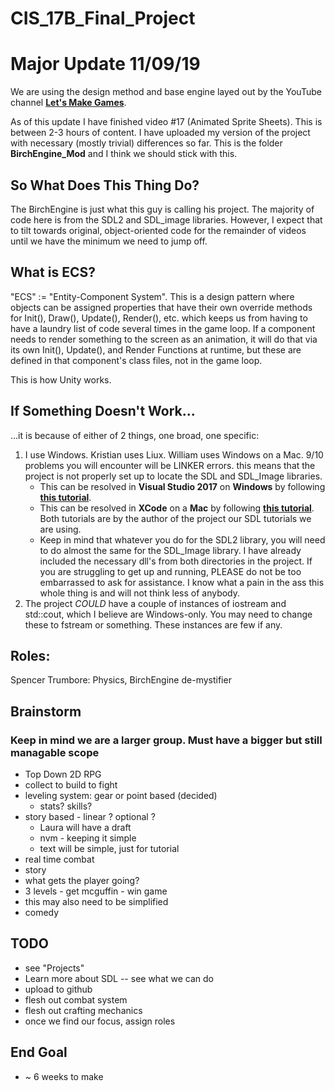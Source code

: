 # CIS_17B_Final_Project

# Major Update 11/09/19

We are using the design method and base engine layed out by
the YouTube channel [**Let's Make Games**](https://www.youtube.com/user/creaper/about).

As of this update I have finished video #17 (Animated Sprite Sheets). This is between 2-3 hours of content.
I have uploaded my version of the project with necessary (mostly trivial) differences
so far. This is the folder **BirchEngine_Mod** and I think we should stick with this.

## So What Does This Thing Do?

The BirchEngine is just what this guy is calling his project. The majority of code here
is from the SDL2 and SDL_image libraries. However, I expect that to tilt towards original,
object-oriented code for the remainder of videos until we have the minimum we need to jump off.

## What is ECS?

"ECS" := "Entity-Component System". This is a design pattern where objects can be assigned properties that have their own override methods for Init(), Draw(), Update(), Render(), etc. which keeps us from having to have a laundry list of code several times in the game loop. If a component needs to render something to the screen as an animation, it will do that via its own Init(), Update(), and Render Functions at runtime, but these are defined in that component's class files, not in the game loop.

This is how Unity works.

## If Something Doesn't Work...

...it is because of either of 2 things, one broad, one specific:
1. I use Windows. Kristian uses Liux. William uses Windows on a Mac. 9/10 problems you
will encounter will be LINKER errors. this means that the project is not properly set up to locate the SDL and SDL_Image
libraries.
    * This can be resolved in **Visual Studio 2017** on **Windows** by following [**this tutorial**](https://www.youtube.com/watch?v=QQzAHcojEKg).
    * This can be resolved in **XCode** on a **Mac** by following [**this tutorial**](https://www.youtube.com/watch?v=lHAUc6F_B3Y).
Both tutorials are by the author of the project our SDL tutorials we are using.
    * Keep in mind that whatever you do for the SDL2 library, you will need to do almost the same for the SDL_Image library. I have already included the necessary dll's from both directories in the project. If you are struggling to get up and running, PLEASE do not be too embarrassed to ask for assistance. I know what a pain in the ass this whole thing is and will not think less of anybody.
2. The project *COULD* have a couple of instances of iostream and std::cout, which I believe are Windows-only. You may need to change these to fstream or something. These instances are few if any.


## Roles:

Spencer Trumbore: Physics, BirchEngine de-mystifier

## Brainstorm
### Keep in mind we are a larger group. Must have a bigger but still managable scope
* Top Down 2D RPG
* collect to build to fight
* leveling system: gear or point based (decided)
  * stats? skills?
* story based - linear ? optional ?
  * Laura will have a draft
  * nvm - keeping it simple
  * text will be simple, just for tutorial
 * real time combat
 * story
  * what gets the player going?
  * 3 levels - get mcguffin - win game
   * this may also need to be simplified
  * comedy

## TODO

* see "Projects"
* Learn more about SDL -- see what we can do
 * upload to github
* flesh out combat system
* flesh out crafting mechanics
* once we find our focus, assign roles

## End Goal
* ~ 6 weeks to make
